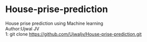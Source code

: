 # House-prise-prediction
House prise prediction using Machine learning
<br>
Author:Ujwal JV
<br>
1: git clone https://github.com/Ujwaljv/House-prise-prediction.git
